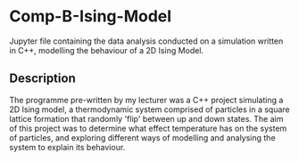 # Comp-B-Ising-Model
Jupyter file containing the data analysis conducted on a simulation written in C++, modelling the behaviour of a 2D Ising Model.

## Description
The programme pre-written by my lecturer was a C++ project simulating a 2D Ising model, a thermodynamic system comprised of particles in a square lattice formation that randomly 'flip' between up and down states. The aim of this project was to determine what effect temperature has on the system of particles, and exploring different ways of modelling and analysing the system to explain its behaviour.
